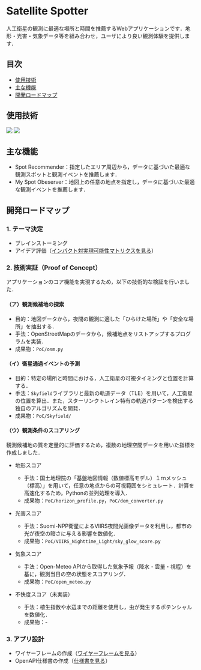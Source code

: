 # Satellite Spotter
人工衛星の観測に最適な場所と時間を推薦するWebアプリケーションです．地形・光害・気象データ等を組み合わせ，ユーザにより良い観測体験を提供します．

## 目次
- [使用技術](#使用技術)
- [主な機能](#主な機能)
- [開発ロードマップ](#開発ロードマップ)

## 使用技術
<p style="display: inline">
    <!-- フロントエンドのフレームワーク一覧 -->
    <!-- バックエンドのフレームワーク一覧 -->
    <!-- バックエンドの言語一覧 -->
    <img src="https://img.shields.io/badge/-Python-F2C63C.svg?logo=python&style=for-the-badge">
    <img src="https://img.shields.io/badge/-Python-F2C63C.svg?logo=fastapi&style=for-the-badge">
    <!-- ミドルウェア一覧 -->
    <!-- インフラ一覧 -->
</p>

## 主な機能
- Spot Recommender：指定したエリア周辺から，データに基づいた最適な観測スポットと観測イベントを推薦します．
- My Spot Obeserver：地図上の任意の地点を指定し，データに基づいた最適な観測イベントを推薦します．

## 開発ロードマップ

### 1. テーマ決定
- ブレインストーミング
- アイデア評価（[インパクト対実現可能性マトリクスを見る](idea_selection/impact_feasibility.pdf)）

### 2. 技術実証（Proof of Concept）
アプリケーションのコア機能を実現するため，以下の技術的な検証を行いました．

#### （ア）観測候補地の探索
- 目的：地図データから，夜間の観測に適した「ひらけた場所」や「安全な場所」を抽出する．
- 手法：OpenStreetMapのデータから，候補地点をリストアップするプログラムを実装．
- 成果物：`PoC/osm.py`

#### （イ）衛星通過イベントの予測
- 目的：特定の場所と時間における，人工衛星の可視タイミングと位置を計算する．
- 手法：`Skyfield`ライブラリと最新の軌道データ（TLE）を用いて，人工衛星の位置を算出．また，スターリンクトレイン特有の軌道パターンを検出する独自のアルゴリズムを開発．
- 成果物：`PoC/Skyfield/`

#### （ウ）観測条件のスコアリング
観測候補地の質を定量的に評価するため，複数の地理空間データを用いた指標を作成しました．

- 地形スコア
    - 手法：国土地理院の「基盤地図情報（数値標高モデル）１ｍメッシュ（標高）」を用いて，任意の地点からの可視範囲をシミュレート．計算を高速化するため，Pythonの並列処理を導入．
    - 成果物：`PoC/horizon_profile.py`，`PoC/dem_converter.py`

- 光害スコア
    - 手法：Suomi-NPP衛星によるVIIRS夜間光画像データを利用し，都市の光が夜空の暗さに与える影響を数値化．
    - 成果物：`PoC/VIIRS_Nighttime_Light/sky_glow_score.py`

- 気象スコア
    - 手法：Open-Meteo APIから取得した気象予報（降水・雲量・視程）を基に，観測当日の空の状態をスコアリング．
    - 成果物：`PoC/open_meteo.py`

- 不快度スコア（未実装）
    - 手法：植生指数や水辺までの距離を使用し，虫が発生するポテンシャルを数値化．
    - 成果物：-

### 3. アプリ設計
- ワイヤーフレームの作成（[ワイヤーフレームを見る](wireframe/wireframe.pdf)）
- OpenAPI仕様書の作成（[仕様書を見る](api_specification/satellite-spotter-api-dev.yml)）
